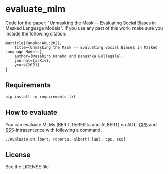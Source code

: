 # evaluate_mlm

Code for the paper: "Unmasking the Mask -- Evaluating Social Biases in Masked Language Models". If you use any part of this work, make sure you include the following citation:
```
@article{Kaneko:AUL:2021,
    title={Unmasking the Mask -- Evaluating Social Biases in Masked Language Models},
    author={Masahiro Kaneko and Danushka Bollegala},
    journal={arXiv},
    year={2021}
}
```
## Requirements
```
pip install -u requirements.txt
```

## How to evaluate
You can evaluate MLMs (BERT, RoBERTa and ALBERT) on AUL, [CPS](https://www.aclweb.org/anthology/2020.emnlp-main.154/) and [SSS](https://arxiv.org/abs/2004.09456)-intrasentence with following a command.
```
./evaluate.sh [bert, roberta, albert] [aul, cps, sss]
```

## License
See the LICENSE file
